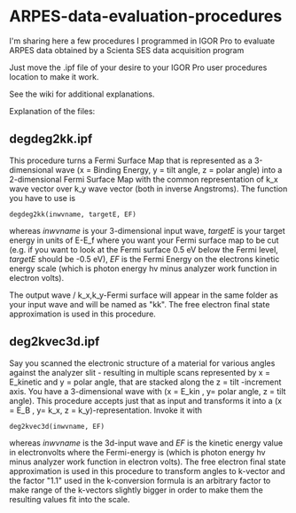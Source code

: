 # ARPES-data-evaluation-procedures
I'm sharing here a few procedures I programmed in IGOR Pro to evaluate ARPES data obtained by a Scienta SES data acquisition program

Just move the .ipf file of your desire to your IGOR Pro user procedures location to make it work.

See the wiki for additional explanations.

Explanation of the files:

## degdeg2kk.ipf

This procedure turns a Fermi Surface Map that is represented as a 3-dimensional wave (x = Binding Energy, y = tilt angle, z = polar angle) into a 2-dimensional Fermi Surface Map with the common representation of k_x wave vector over k_y wave vector (both in inverse Angstroms). The function you have to use is 

```
degdeg2kk(inwvname, targetE, EF)
```
whereas *inwvname* is your 3-dimensional input wave, *targetE* is your target energy in units of E-E_f where you want your Fermi surface map to be cut (e.g. if you want to look at the Fermi surface 0.5 eV below the Fermi level, *targetE* should be -0.5 eV), *EF* is the Fermi Energy on the electrons kinetic energy scale (which is photon energy hv minus analyzer work function in electron volts).

The output wave / k_x,k_y-Fermi surface will appear in the same folder as your input wave and will be named as "kk<targetE>". The free electron final state approximation is used in this procedure.

## deg2kvec3d.ipf

Say you scanned the electronic structure of a material for various angles against the analyzer slit - resulting in multiple scans represented by x = E_kinetic and y = polar angle, that are stacked along the z = tilt -increment axis. You have a 3-dimensional wave with (x = E_kin , y= polar angle, z = tilt angle). This procedure accepts just that as input and transforms it into a (x = E_B , y= k_x, z = k_y)-representation. Invoke it with

```
deg2kvec3d(inwvname, EF)
```
whereas *inwvname* is the 3d-input wave and *EF* is the kinetic energy value in electronvolts where the Fermi-energy is (which is photon energy hv minus analyzer work function in electron volts). The free electron final state approximation is used in this procedure to transform angles to k-vector and the factor "1.1" used in the k-conversion formula is an arbitrary factor to make range of the k-vectors slightly bigger in order to make them the resulting values fit into the scale.
